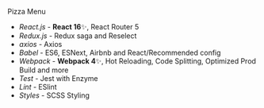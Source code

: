 Pizza Menu

- _React.js_ - **React 16**✨, React Router 5
- _Redux.js_ - Redux saga and Reselect
- _axios_ - Axios
- _Babel_ - ES6, ESNext, Airbnb and React/Recommended config
- _Webpack_ - **Webpack 4**✨, Hot Reloading, Code Splitting, Optimized Prod Build and more
- _Test_ - Jest with Enzyme
- _Lint_ - ESlint
- _Styles_ - SCSS Styling

